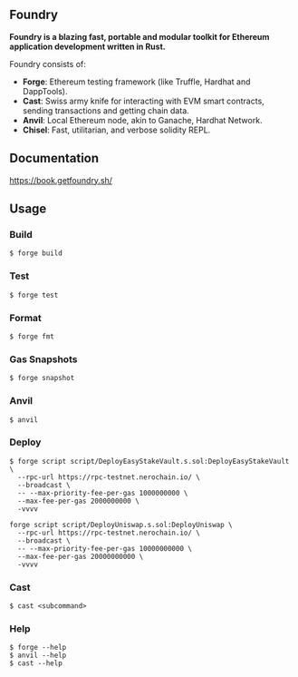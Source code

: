 ## Foundry

**Foundry is a blazing fast, portable and modular toolkit for Ethereum application development written in Rust.**

Foundry consists of:

-   **Forge**: Ethereum testing framework (like Truffle, Hardhat and DappTools).
-   **Cast**: Swiss army knife for interacting with EVM smart contracts, sending transactions and getting chain data.
-   **Anvil**: Local Ethereum node, akin to Ganache, Hardhat Network.
-   **Chisel**: Fast, utilitarian, and verbose solidity REPL.

## Documentation

https://book.getfoundry.sh/

## Usage

### Build

```shell
$ forge build
```

### Test

```shell
$ forge test
```

### Format

```shell
$ forge fmt
```

### Gas Snapshots

```shell
$ forge snapshot
```

### Anvil

```shell
$ anvil
```

### Deploy

```shell
$ forge script script/DeployEasyStakeVault.s.sol:DeployEasyStakeVault \
  --rpc-url https://rpc-testnet.nerochain.io/ \
  --broadcast \
  -- --max-priority-fee-per-gas 1000000000 \
  --max-fee-per-gas 2000000000 \
  -vvvv
```

```shell
forge script script/DeployUniswap.s.sol:DeployUniswap \
  --rpc-url https://rpc-testnet.nerochain.io/ \
  --broadcast \
  -- --max-priority-fee-per-gas 10000000000 \
  --max-fee-per-gas 20000000000 \
  -vvvv
```

### Cast

```shell
$ cast <subcommand>
```

### Help

```shell
$ forge --help
$ anvil --help
$ cast --help
```
